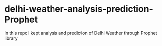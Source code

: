 # delhi-weather-analysis-prediction-Prophet
In this repo I kept analysis and prediction of Delhi Weather through Prophet library
